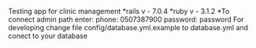 Testing app for clinic management
*rails v - 7.0.4
*ruby v - 3.1.2
*To connect admin path enter:
phone: 0507387900
password: password
For developing change file config/database.yml.example to database.yml and conect to your database
